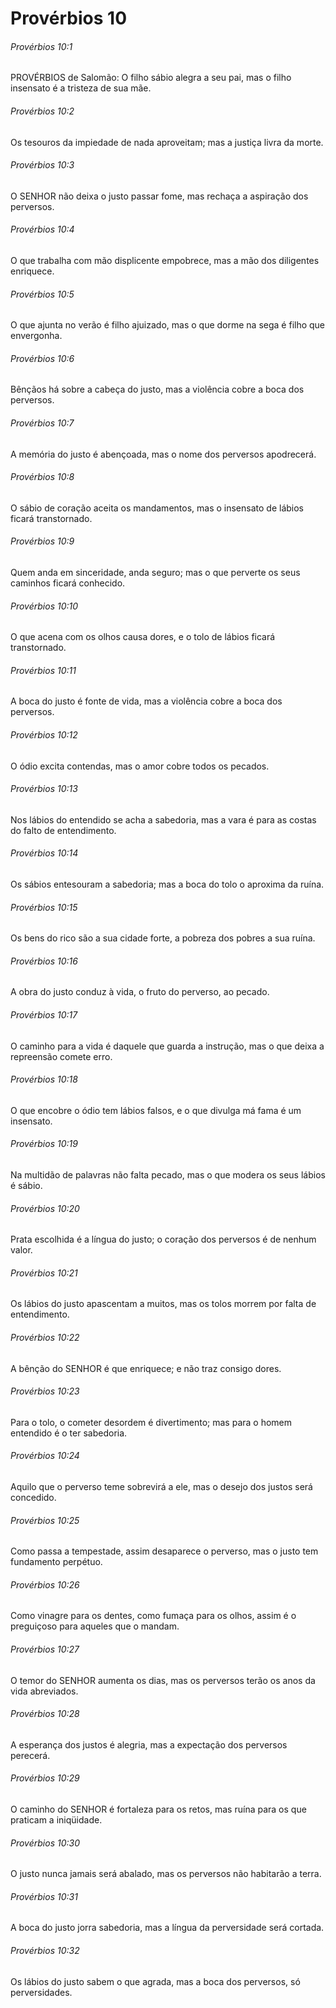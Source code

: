 # Provérbios 10

###### Provérbios 10:1

PROVÉRBIOS de Salomão: O filho sábio alegra a seu pai, mas o filho insensato é a tristeza de sua mãe.

###### Provérbios 10:2

Os tesouros da impiedade de nada aproveitam; mas a justiça livra da morte.

###### Provérbios 10:3

O SENHOR não deixa o justo passar fome, mas rechaça a aspiração dos perversos.

###### Provérbios 10:4

O que trabalha com mão displicente empobrece, mas a mão dos diligentes enriquece.

###### Provérbios 10:5

O que ajunta no verão é filho ajuizado, mas o que dorme na sega é filho que envergonha.

###### Provérbios 10:6

Bênçãos há sobre a cabeça do justo, mas a violência cobre a boca dos perversos.

###### Provérbios 10:7

A memória do justo é abençoada, mas o nome dos perversos apodrecerá.

###### Provérbios 10:8

O sábio de coração aceita os mandamentos, mas o insensato de lábios ficará transtornado.

###### Provérbios 10:9

Quem anda em sinceridade, anda seguro; mas o que perverte os seus caminhos ficará conhecido.

###### Provérbios 10:10

O que acena com os olhos causa dores, e o tolo de lábios ficará transtornado.

###### Provérbios 10:11

A boca do justo é fonte de vida, mas a violência cobre a boca dos perversos.

###### Provérbios 10:12

O ódio excita contendas, mas o amor cobre todos os pecados.

###### Provérbios 10:13

Nos lábios do entendido se acha a sabedoria, mas a vara é para as costas do falto de entendimento.

###### Provérbios 10:14

Os sábios entesouram a sabedoria; mas a boca do tolo o aproxima da ruína.

###### Provérbios 10:15

Os bens do rico são a sua cidade forte, a pobreza dos pobres a sua ruína.

###### Provérbios 10:16

A obra do justo conduz à vida, o fruto do perverso, ao pecado.

###### Provérbios 10:17

O caminho para a vida é daquele que guarda a instrução, mas o que deixa a repreensão comete erro.

###### Provérbios 10:18

O que encobre o ódio tem lábios falsos, e o que divulga má fama é um insensato.

###### Provérbios 10:19

Na multidão de palavras não falta pecado, mas o que modera os seus lábios é sábio.

###### Provérbios 10:20

Prata escolhida é a língua do justo; o coração dos perversos é de nenhum valor.

###### Provérbios 10:21

Os lábios do justo apascentam a muitos, mas os tolos morrem por falta de entendimento.

###### Provérbios 10:22

A bênção do SENHOR é que enriquece; e não traz consigo dores.

###### Provérbios 10:23

Para o tolo, o cometer desordem é divertimento; mas para o homem entendido é o ter sabedoria.

###### Provérbios 10:24

Aquilo que o perverso teme sobrevirá a ele, mas o desejo dos justos será concedido.

###### Provérbios 10:25

Como passa a tempestade, assim desaparece o perverso, mas o justo tem fundamento perpétuo.

###### Provérbios 10:26

Como vinagre para os dentes, como fumaça para os olhos, assim é o preguiçoso para aqueles que o mandam.

###### Provérbios 10:27

O temor do SENHOR aumenta os dias, mas os perversos terão os anos da vida abreviados.

###### Provérbios 10:28

A esperança dos justos é alegria, mas a expectação dos perversos perecerá.

###### Provérbios 10:29

O caminho do SENHOR é fortaleza para os retos, mas ruína para os que praticam a iniqüidade.

###### Provérbios 10:30

O justo nunca jamais será abalado, mas os perversos não habitarão a terra.

###### Provérbios 10:31

A boca do justo jorra sabedoria, mas a língua da perversidade será cortada.

###### Provérbios 10:32

Os lábios do justo sabem o que agrada, mas a boca dos perversos, só perversidades.

